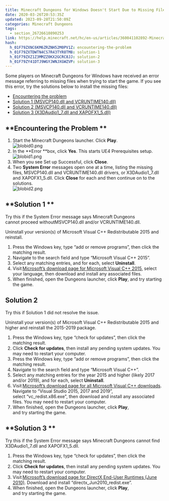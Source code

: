 ```yaml
---
title: Minecraft Dungeons for Windows Doesn't Start Due to Missing Files
date: 2020-03-26T20:53:35Z
updated: 2023-09-28T21:50:09Z
categories: Minecraft Dungeons
tags:
  - section_26726610890253
link: https://help.minecraft.net/hc/en-us/articles/360041102892-Minecraft-Dungeons-for-Windows-Doesn-t-Start-Due-to-Missing-Files
hash:
  h_01F79ZXNC6KM6ZRZNH52M0PV1Z: encountering-the-problem
  h_01F79ZXTDWTN4CS7R43TYR8TM8: solution-1
  h_01F79ZXZ1Z3MMZZ0KX2GCRC8JJ: solution-2
  h_01F79ZY41DTJ9WGYJWNJXGWZVP: solution-3
---
```


Some players on Minecraft Dungeons for Windows have received an error message referring to missing files when trying to start the game. If you see this error, try the solutions below to install the missing files: 

- [Encountering the problem](#encountering-the-problem) 
- [Solution 1 (MSVCP140.dll and VCRUNTIME140.dll)](#solution-1) 
- [Solution 2 (MSVCP140.dll and VCRUNTIME140.dll)](#solution-2) 
- [Solution 3 (X3DAudio1_7.dll and XAPOFX1_5.dll)](#solution-3) 

## **Encountering the Problem **

1.  Start the Minecraft Dungeons launcher. Click **Play**.  
    ![blobid0.png](https://minecrafthelp.zendesk.com/hc/article_attachments/4402363638925)
2.  In the **Error **box, click **Yes**. This starts UE4 Prerequisites setup.  
    ![blobid1.png](https://minecrafthelp.zendesk.com/hc/article_attachments/4402363662477)  
3.   When you see Set up Successful, click **Close**.
4.  Two **System Error** messages open one at a time, listing the missing files, MSVCP140.dll and VCRUNTIME140.dll drivers, or X3DAudio1_7.dll and XAPOFX1_5.dll. Click **Close** for each and then continue on to the solutions.  
    ![blobid2.png](https://minecrafthelp.zendesk.com/hc/article_attachments/4402363694093)  

## **Solution 1 **

Try this if the System Error message says Minecraft Dungeons cannot proceed withoutMSVCP140.dll and/or VCRUNTIME140.dll. 

Uninstall your version(s) of Microsoft Visual C++ Redistributable 2015 and reinstall. 

1.  Press the Windows key, type “add or remove programs”, then click the matching result. 
2.  Navigate to the search field and type “Microsoft Visual C++ 2015”. 
3.  Select any matching entries, and for each, select **Uninstall**. 
4.  Visit [Microsoft’s download page for Microsoft Visual C++ 2015](https://www.microsoft.com/en-us/download/details.aspx?id=52685), select your language, then download and install any associated files. 
5.  When finished, open the Dungeons launcher, click **Play**, and try starting the game. 

## **Solution 2** 

Try this if Solution 1 did not resolve the issue. 

Uninstall your version(s) of Microsoft Visual C++ Redistributable 2015 and higher and reinstall the 2015-2019 package. 

1.  Press the Windows key, type “check for updates”, then click the matching result. 
2.  Click **Check for updates**, then install any pending system updates. You may need to restart your computer. 
3.  Press the Windows key, type “add or remove programs”, then click the matching result. 
4.  Navigate to the search field and type “Microsoft Visual C++”. 
5.  Select any matching entries for the year 2015 and higher (likely 2017 and/or 2019), and for each, select **Uninstall**. 
6.  Visit [Microsoft’s download page for all Microsoft Visual C++ downloads](https://support.microsoft.com/en-us/help/2977003/the-latest-supported-visual-c-downloads). Navigate to “Visual Studio 2015, 2017 and 2019”, select “vc_redist.x86.exe", then download and install any associated files. You may need to restart your computer. 
7.  When finished, open the Dungeons launcher, click **Play**, and try starting the game. 

## **Solution 3 **

Try this if the System Error message says Minecraft Dungeons cannot find X3DAudio1_7.dll and XAPOFX1_5.dll. 

1.  Press the Windows key, type “check for updates”, then click the matching result. 
2.  Click **Check for updates**, then install any pending system updates. You may need to restart your computer. 
3.  Visit [Microsoft’s download page for DirectX End-User Runtimes (June 2010)](https://www.microsoft.com/download/details.aspx?id=8109). Download and install “directx_Jun2010_redist.exe”. 
4.  When finished, open the Dungeons launcher, click **Play**, and try starting the game.
